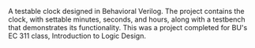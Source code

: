 A testable clock designed in Behavioral Verilog. 
The project contains the clock, with settable minutes, seconds, and hours, along with a testbench that demonstrates its functionality. 
This was a project completed for BU's EC 311 class, Introduction to Logic Design.

